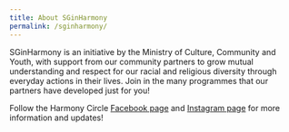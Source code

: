 ```yaml
---
title: About SGinHarmony
permalink: /sginharmony/
---
```

SGinHarmony is an initiative by the Ministry of Culture, Community and Youth, with support from our community partners to grow mutual understanding and respect for our racial and religious diversity through everyday actions in their lives. Join in the many programmes that our partners have developed just for you!

Follow the Harmony Circle <a href="https://www.facebook.com/HarmonyCircleSG" target="_blank">Facebook page</a> and <a href="https://www.instagram.com/harmonycirclesg" target="_blank">Instagram page</a> for more information and updates!
